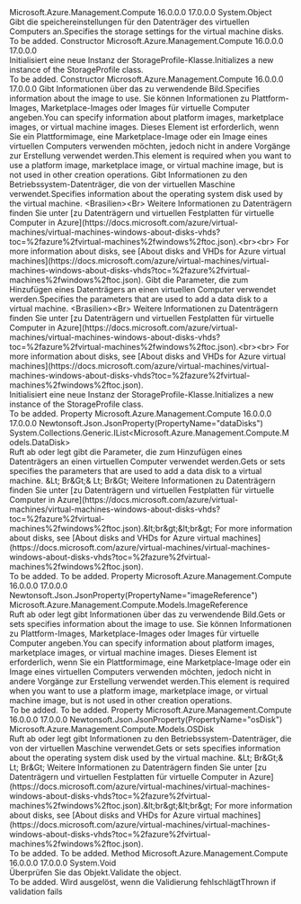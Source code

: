 <Type Name="StorageProfile" FullName="Microsoft.Azure.Management.Compute.Models.StorageProfile">
  <TypeSignature Language="C#" Value="public class StorageProfile" />
  <TypeSignature Language="ILAsm" Value=".class public auto ansi beforefieldinit StorageProfile extends System.Object" />
  <TypeSignature Language="DocId" Value="T:Microsoft.Azure.Management.Compute.Models.StorageProfile" />
  <TypeSignature Language="VB.NET" Value="Public Class StorageProfile" />
  <TypeSignature Language="F#" Value="type StorageProfile = class" />
  <AssemblyInfo>
    <AssemblyName>Microsoft.Azure.Management.Compute</AssemblyName>
    <AssemblyVersion>16.0.0.0</AssemblyVersion>
    <AssemblyVersion>17.0.0.0</AssemblyVersion>
  </AssemblyInfo>
  <Base>
    <BaseTypeName>System.Object</BaseTypeName>
  </Base>
  <Interfaces />
  <Docs>
    <summary>
            <span data-ttu-id="3d885-101">Gibt die speichereinstellungen für den Datenträger des virtuellen Computers an.</span><span class="sxs-lookup"><span data-stu-id="3d885-101">Specifies the storage settings for the virtual machine disks.</span></span>
            </summary>
    <remarks>To be added.</remarks>
  </Docs>
  <Members>
    <Member MemberName=".ctor">
      <MemberSignature Language="C#" Value="public StorageProfile ();" />
      <MemberSignature Language="ILAsm" Value=".method public hidebysig specialname rtspecialname instance void .ctor() cil managed" />
      <MemberSignature Language="DocId" Value="M:Microsoft.Azure.Management.Compute.Models.StorageProfile.#ctor" />
      <MemberSignature Language="VB.NET" Value="Public Sub New ()" />
      <MemberType>Constructor</MemberType>
      <AssemblyInfo>
        <AssemblyName>Microsoft.Azure.Management.Compute</AssemblyName>
        <AssemblyVersion>16.0.0.0</AssemblyVersion>
        <AssemblyVersion>17.0.0.0</AssemblyVersion>
      </AssemblyInfo>
      <Parameters />
      <Docs>
        <summary>
            <span data-ttu-id="3d885-102">Initialisiert eine neue Instanz der StorageProfile-Klasse.</span><span class="sxs-lookup"><span data-stu-id="3d885-102">Initializes a new instance of the StorageProfile class.</span></span>
            </summary>
        <remarks>To be added.</remarks>
      </Docs>
    </Member>
    <Member MemberName=".ctor">
      <MemberSignature Language="C#" Value="public StorageProfile (Microsoft.Azure.Management.Compute.Models.ImageReference imageReference = null, Microsoft.Azure.Management.Compute.Models.OSDisk osDisk = null, System.Collections.Generic.IList&lt;Microsoft.Azure.Management.Compute.Models.DataDisk&gt; dataDisks = null);" />
      <MemberSignature Language="ILAsm" Value=".method public hidebysig specialname rtspecialname instance void .ctor(class Microsoft.Azure.Management.Compute.Models.ImageReference imageReference, class Microsoft.Azure.Management.Compute.Models.OSDisk osDisk, class System.Collections.Generic.IList`1&lt;class Microsoft.Azure.Management.Compute.Models.DataDisk&gt; dataDisks) cil managed" />
      <MemberSignature Language="DocId" Value="M:Microsoft.Azure.Management.Compute.Models.StorageProfile.#ctor(Microsoft.Azure.Management.Compute.Models.ImageReference,Microsoft.Azure.Management.Compute.Models.OSDisk,System.Collections.Generic.IList{Microsoft.Azure.Management.Compute.Models.DataDisk})" />
      <MemberSignature Language="F#" Value="new Microsoft.Azure.Management.Compute.Models.StorageProfile : Microsoft.Azure.Management.Compute.Models.ImageReference * Microsoft.Azure.Management.Compute.Models.OSDisk * System.Collections.Generic.IList&lt;Microsoft.Azure.Management.Compute.Models.DataDisk&gt; -&gt; Microsoft.Azure.Management.Compute.Models.StorageProfile" Usage="new Microsoft.Azure.Management.Compute.Models.StorageProfile (imageReference, osDisk, dataDisks)" />
      <MemberType>Constructor</MemberType>
      <AssemblyInfo>
        <AssemblyName>Microsoft.Azure.Management.Compute</AssemblyName>
        <AssemblyVersion>16.0.0.0</AssemblyVersion>
        <AssemblyVersion>17.0.0.0</AssemblyVersion>
      </AssemblyInfo>
      <Parameters>
        <Parameter Name="imageReference" Type="Microsoft.Azure.Management.Compute.Models.ImageReference" />
        <Parameter Name="osDisk" Type="Microsoft.Azure.Management.Compute.Models.OSDisk" />
        <Parameter Name="dataDisks" Type="System.Collections.Generic.IList&lt;Microsoft.Azure.Management.Compute.Models.DataDisk&gt;" />
      </Parameters>
      <Docs>
        <param name="imageReference"><span data-ttu-id="3d885-103">Gibt Informationen über das zu verwendende Bild.</span><span class="sxs-lookup"><span data-stu-id="3d885-103">Specifies information about the image to use.</span></span> <span data-ttu-id="3d885-104">Sie können Informationen zu Plattform-Images, Marketplace-Images oder Images für virtuelle Computer angeben.</span><span class="sxs-lookup"><span data-stu-id="3d885-104">You can specify information about platform images, marketplace images, or virtual machine images.</span></span> <span data-ttu-id="3d885-105">Dieses Element ist erforderlich, wenn Sie ein Plattformimage, eine Marketplace-Image oder ein Image eines virtuellen Computers verwenden möchten, jedoch nicht in andere Vorgänge zur Erstellung verwendet werden.</span><span class="sxs-lookup"><span data-stu-id="3d885-105">This element is required when you want to use a platform image, marketplace image, or virtual machine image, but is not used in other creation operations.</span></span></param>
        <param name="osDisk"><span data-ttu-id="3d885-106">Gibt Informationen zu den Betriebssystem-Datenträger, die von der virtuellen Maschine verwendet.</span><span class="sxs-lookup"><span data-stu-id="3d885-106">Specifies information about the operating system disk used by the virtual machine.</span></span> <span data-ttu-id="3d885-107">&lt;Brasilien&gt;&lt;Br&gt; Weitere Informationen zu Datenträgern finden Sie unter [zu Datenträgern und virtuellen Festplatten für virtuelle Computer in Azure](https://docs.microsoft.com/azure/virtual-machines/virtual-machines-windows-about-disks-vhds?toc=%2fazure%2fvirtual-machines%2fwindows%2ftoc.json).</span><span class="sxs-lookup"><span data-stu-id="3d885-107">&lt;br&gt;&lt;br&gt; For more information about disks, see [About disks and VHDs for Azure virtual machines](https://docs.microsoft.com/azure/virtual-machines/virtual-machines-windows-about-disks-vhds?toc=%2fazure%2fvirtual-machines%2fwindows%2ftoc.json).</span></span></param>
        <param name="dataDisks"><span data-ttu-id="3d885-108">Gibt die Parameter, die zum Hinzufügen eines Datenträgers an einen virtuellen Computer verwendet werden.</span><span class="sxs-lookup"><span data-stu-id="3d885-108">Specifies the parameters that are used to add a data disk to a virtual machine.</span></span> <span data-ttu-id="3d885-109">&lt;Brasilien&gt;&lt;Br&gt; Weitere Informationen zu Datenträgern finden Sie unter [zu Datenträgern und virtuellen Festplatten für virtuelle Computer in Azure](https://docs.microsoft.com/azure/virtual-machines/virtual-machines-windows-about-disks-vhds?toc=%2fazure%2fvirtual-machines%2fwindows%2ftoc.json).</span><span class="sxs-lookup"><span data-stu-id="3d885-109">&lt;br&gt;&lt;br&gt; For more information about disks, see [About disks and VHDs for Azure virtual machines](https://docs.microsoft.com/azure/virtual-machines/virtual-machines-windows-about-disks-vhds?toc=%2fazure%2fvirtual-machines%2fwindows%2ftoc.json).</span></span></param>
        <summary>
            <span data-ttu-id="3d885-110">Initialisiert eine neue Instanz der StorageProfile-Klasse.</span><span class="sxs-lookup"><span data-stu-id="3d885-110">Initializes a new instance of the StorageProfile class.</span></span>
            </summary>
        <remarks>To be added.</remarks>
      </Docs>
    </Member>
    <Member MemberName="DataDisks">
      <MemberSignature Language="C#" Value="public System.Collections.Generic.IList&lt;Microsoft.Azure.Management.Compute.Models.DataDisk&gt; DataDisks { get; set; }" />
      <MemberSignature Language="ILAsm" Value=".property instance class System.Collections.Generic.IList`1&lt;class Microsoft.Azure.Management.Compute.Models.DataDisk&gt; DataDisks" />
      <MemberSignature Language="DocId" Value="P:Microsoft.Azure.Management.Compute.Models.StorageProfile.DataDisks" />
      <MemberSignature Language="VB.NET" Value="Public Property DataDisks As IList(Of DataDisk)" />
      <MemberSignature Language="F#" Value="member this.DataDisks : System.Collections.Generic.IList&lt;Microsoft.Azure.Management.Compute.Models.DataDisk&gt; with get, set" Usage="Microsoft.Azure.Management.Compute.Models.StorageProfile.DataDisks" />
      <MemberType>Property</MemberType>
      <AssemblyInfo>
        <AssemblyName>Microsoft.Azure.Management.Compute</AssemblyName>
        <AssemblyVersion>16.0.0.0</AssemblyVersion>
        <AssemblyVersion>17.0.0.0</AssemblyVersion>
      </AssemblyInfo>
      <Attributes>
        <Attribute>
          <AttributeName>Newtonsoft.Json.JsonProperty(PropertyName="dataDisks")</AttributeName>
        </Attribute>
      </Attributes>
      <ReturnValue>
        <ReturnType>System.Collections.Generic.IList&lt;Microsoft.Azure.Management.Compute.Models.DataDisk&gt;</ReturnType>
      </ReturnValue>
      <Docs>
        <summary>
            <span data-ttu-id="3d885-111">Ruft ab oder legt gibt die Parameter, die zum Hinzufügen eines Datenträgers an einen virtuellen Computer verwendet werden.</span><span class="sxs-lookup"><span data-stu-id="3d885-111">Gets or sets specifies the parameters that are used to add a data disk to a virtual machine.</span></span> <span data-ttu-id="3d885-112">&amp;Lt; Br&amp;Gt;&amp; Lt; Br&amp;Gt; Weitere Informationen zu Datenträgern finden Sie unter [zu Datenträgern und virtuellen Festplatten für virtuelle Computer in Azure](https://docs.microsoft.com/azure/virtual-machines/virtual-machines-windows-about-disks-vhds?toc=%2fazure%2fvirtual-machines%2fwindows%2ftoc.json).</span><span class="sxs-lookup"><span data-stu-id="3d885-112">&amp;lt;br&amp;gt;&amp;lt;br&amp;gt; For more information about disks, see [About disks and VHDs for Azure virtual machines](https://docs.microsoft.com/azure/virtual-machines/virtual-machines-windows-about-disks-vhds?toc=%2fazure%2fvirtual-machines%2fwindows%2ftoc.json).</span></span>
            </summary>
        <value>To be added.</value>
        <remarks>To be added.</remarks>
      </Docs>
    </Member>
    <Member MemberName="ImageReference">
      <MemberSignature Language="C#" Value="public Microsoft.Azure.Management.Compute.Models.ImageReference ImageReference { get; set; }" />
      <MemberSignature Language="ILAsm" Value=".property instance class Microsoft.Azure.Management.Compute.Models.ImageReference ImageReference" />
      <MemberSignature Language="DocId" Value="P:Microsoft.Azure.Management.Compute.Models.StorageProfile.ImageReference" />
      <MemberSignature Language="VB.NET" Value="Public Property ImageReference As ImageReference" />
      <MemberSignature Language="F#" Value="member this.ImageReference : Microsoft.Azure.Management.Compute.Models.ImageReference with get, set" Usage="Microsoft.Azure.Management.Compute.Models.StorageProfile.ImageReference" />
      <MemberType>Property</MemberType>
      <AssemblyInfo>
        <AssemblyName>Microsoft.Azure.Management.Compute</AssemblyName>
        <AssemblyVersion>16.0.0.0</AssemblyVersion>
        <AssemblyVersion>17.0.0.0</AssemblyVersion>
      </AssemblyInfo>
      <Attributes>
        <Attribute>
          <AttributeName>Newtonsoft.Json.JsonProperty(PropertyName="imageReference")</AttributeName>
        </Attribute>
      </Attributes>
      <ReturnValue>
        <ReturnType>Microsoft.Azure.Management.Compute.Models.ImageReference</ReturnType>
      </ReturnValue>
      <Docs>
        <summary>
            <span data-ttu-id="3d885-113">Ruft ab oder legt gibt Informationen über das zu verwendende Bild.</span><span class="sxs-lookup"><span data-stu-id="3d885-113">Gets or sets specifies information about the image to use.</span></span> <span data-ttu-id="3d885-114">Sie können Informationen zu Plattform-Images, Marketplace-Images oder Images für virtuelle Computer angeben.</span><span class="sxs-lookup"><span data-stu-id="3d885-114">You can specify information about platform images, marketplace images, or virtual machine images.</span></span> <span data-ttu-id="3d885-115">Dieses Element ist erforderlich, wenn Sie ein Plattformimage, eine Marketplace-Image oder ein Image eines virtuellen Computers verwenden möchten, jedoch nicht in andere Vorgänge zur Erstellung verwendet werden.</span><span class="sxs-lookup"><span data-stu-id="3d885-115">This element is required when you want to use a platform image, marketplace image, or virtual machine image, but is not used in other creation operations.</span></span>
            </summary>
        <value>To be added.</value>
        <remarks>To be added.</remarks>
      </Docs>
    </Member>
    <Member MemberName="OsDisk">
      <MemberSignature Language="C#" Value="public Microsoft.Azure.Management.Compute.Models.OSDisk OsDisk { get; set; }" />
      <MemberSignature Language="ILAsm" Value=".property instance class Microsoft.Azure.Management.Compute.Models.OSDisk OsDisk" />
      <MemberSignature Language="DocId" Value="P:Microsoft.Azure.Management.Compute.Models.StorageProfile.OsDisk" />
      <MemberSignature Language="VB.NET" Value="Public Property OsDisk As OSDisk" />
      <MemberSignature Language="F#" Value="member this.OsDisk : Microsoft.Azure.Management.Compute.Models.OSDisk with get, set" Usage="Microsoft.Azure.Management.Compute.Models.StorageProfile.OsDisk" />
      <MemberType>Property</MemberType>
      <AssemblyInfo>
        <AssemblyName>Microsoft.Azure.Management.Compute</AssemblyName>
        <AssemblyVersion>16.0.0.0</AssemblyVersion>
        <AssemblyVersion>17.0.0.0</AssemblyVersion>
      </AssemblyInfo>
      <Attributes>
        <Attribute>
          <AttributeName>Newtonsoft.Json.JsonProperty(PropertyName="osDisk")</AttributeName>
        </Attribute>
      </Attributes>
      <ReturnValue>
        <ReturnType>Microsoft.Azure.Management.Compute.Models.OSDisk</ReturnType>
      </ReturnValue>
      <Docs>
        <summary>
            <span data-ttu-id="3d885-116">Ruft ab oder legt gibt Informationen zu den Betriebssystem-Datenträger, die von der virtuellen Maschine verwendet.</span><span class="sxs-lookup"><span data-stu-id="3d885-116">Gets or sets specifies information about the operating system disk used by the virtual machine.</span></span> <span data-ttu-id="3d885-117">&amp;Lt; Br&amp;Gt;&amp; Lt; Br&amp;Gt; Weitere Informationen zu Datenträgern finden Sie unter [zu Datenträgern und virtuellen Festplatten für virtuelle Computer in Azure](https://docs.microsoft.com/azure/virtual-machines/virtual-machines-windows-about-disks-vhds?toc=%2fazure%2fvirtual-machines%2fwindows%2ftoc.json).</span><span class="sxs-lookup"><span data-stu-id="3d885-117">&amp;lt;br&amp;gt;&amp;lt;br&amp;gt; For more information about disks, see [About disks and VHDs for Azure virtual machines](https://docs.microsoft.com/azure/virtual-machines/virtual-machines-windows-about-disks-vhds?toc=%2fazure%2fvirtual-machines%2fwindows%2ftoc.json).</span></span>
            </summary>
        <value>To be added.</value>
        <remarks>To be added.</remarks>
      </Docs>
    </Member>
    <Member MemberName="Validate">
      <MemberSignature Language="C#" Value="public virtual void Validate ();" />
      <MemberSignature Language="ILAsm" Value=".method public hidebysig newslot virtual instance void Validate() cil managed" />
      <MemberSignature Language="DocId" Value="M:Microsoft.Azure.Management.Compute.Models.StorageProfile.Validate" />
      <MemberSignature Language="VB.NET" Value="Public Overridable Sub Validate ()" />
      <MemberSignature Language="F#" Value="abstract member Validate : unit -&gt; unit&#xA;override this.Validate : unit -&gt; unit" Usage="storageProfile.Validate " />
      <MemberType>Method</MemberType>
      <AssemblyInfo>
        <AssemblyName>Microsoft.Azure.Management.Compute</AssemblyName>
        <AssemblyVersion>16.0.0.0</AssemblyVersion>
        <AssemblyVersion>17.0.0.0</AssemblyVersion>
      </AssemblyInfo>
      <ReturnValue>
        <ReturnType>System.Void</ReturnType>
      </ReturnValue>
      <Parameters />
      <Docs>
        <summary>
            <span data-ttu-id="3d885-118">Überprüfen Sie das Objekt.</span><span class="sxs-lookup"><span data-stu-id="3d885-118">Validate the object.</span></span>
            </summary>
        <remarks>To be added.</remarks>
        <exception cref="T:Microsoft.Rest.ValidationException">
            <span data-ttu-id="3d885-119">Wird ausgelöst, wenn die Validierung fehlschlägt</span><span class="sxs-lookup"><span data-stu-id="3d885-119">Thrown if validation fails</span></span>
            </exception>
      </Docs>
    </Member>
  </Members>
</Type>